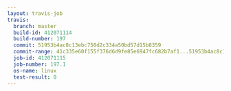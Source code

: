 ```yaml
---
layout: travis-job
travis:
  branch: master
  build-id: 412071114
  build-number: 197
  commit: 51953b4ac8c13ebc750d2c334a50bd57d15b8359
  commit-range: 41c335e60f155f376d6d9fe85e6947fc682b7af1...51953b4ac8c13ebc750d2c334a50bd57d15b8359
  job-id: 412071115
  job-number: 197.1
  os-name: linux
  test-result: 0
---
```

